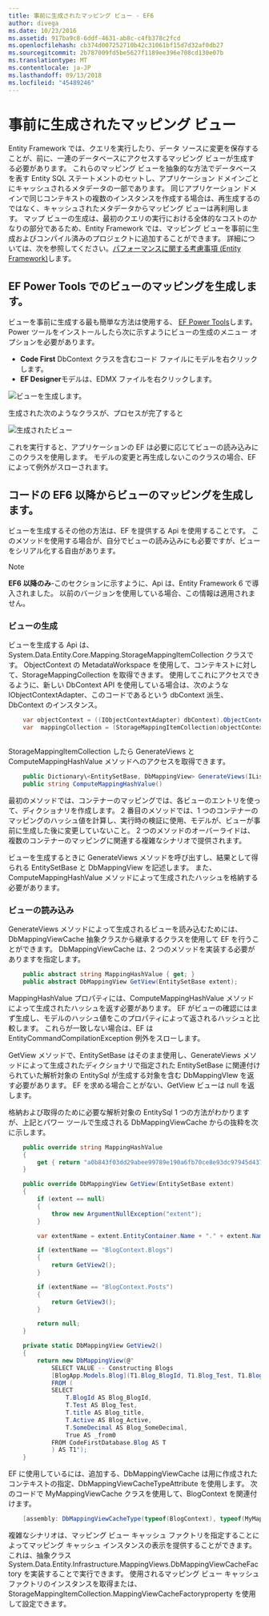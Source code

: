 ```yaml
---
title: 事前に生成されたマッピング ビュー - EF6
author: divega
ms.date: 10/23/2016
ms.assetid: 917ba9c8-6ddf-4631-ab8c-c4fb378c2fcd
ms.openlocfilehash: cb374d007252710b42c31061bf15d7d32af0db27
ms.sourcegitcommit: 2b787009fd5be5627f1189ee396e708cd130e07b
ms.translationtype: MT
ms.contentlocale: ja-JP
ms.lasthandoff: 09/13/2018
ms.locfileid: "45489246"
---
```

# <a name="pre-generated-mapping-views"></a>事前に生成されたマッピング ビュー
Entity Framework では、クエリを実行したり、データ ソースに変更を保存することが、前に、一連のデータベースにアクセスするマッピング ビューが生成する必要があります。 これらのマッピング ビューを抽象的な方法でデータベースを表す Entity SQL ステートメントのセットし、アプリケーション ドメインごとにキャッシュされるメタデータの一部であります。 同じアプリケーション ドメインで同じコンテキストの複数のインスタンスを作成する場合は、再生成するのではなく、キャッシュされたメタデータからマッピング ビューは再利用します。 マップ ビューの生成は、最初のクエリの実行における全体的なコストのかなりの部分であるため、Entity Framework では、マッピング ビューを事前に生成およびコンパイル済みのプロジェクトに追加することができます。 詳細については、次を参照してください。[パフォーマンスに関する考慮事項 (Entity Framework)](~/ef6/fundamentals/performance/perf-whitepaper.md)します。

## <a name="generating-mapping-views-with-the-ef-power-tools"></a>EF Power Tools でのビューのマッピングを生成します。

ビューを事前に生成する最も簡単な方法は使用する、 [EF Power Tools](http://visualstudiogallery.msdn.microsoft.com/72a60b14-1581-4b9b-89f2-846072eff19d)します。 Power ツールをインストールしたら次に示すようにビューの生成のメニュー オプションを必要があります。

-   **Code First** DbContext クラスを含むコード ファイルにモデルを右クリックします。
-   **EF Designer**モデルは、EDMX ファイルを右クリックします。

![ビューを生成します。](~/ef6/media/generateviews.png)

生成された次のようなクラスが、プロセスが完了すると

![生成されたビュー](~/ef6/media/generatedviews.png)

これを実行すると、アプリケーションの EF は必要に応じてビューの読み込みにこのクラスを使用します。 モデルの変更と再生成しないこのクラスの場合、EF によって例外がスローされます。

## <a name="generating-mapping-views-from-code---ef6-onwards"></a>コードの EF6 以降からビューのマッピングを生成します。

ビューを生成するその他の方法は、EF を提供する Api を使用することです。 このメソッドを使用する場合が、自分でビューの読み込みにも必要ですが、ビューをシリアル化する自由があります。

> [!NOTE]
> **EF6 以降のみ**-このセクションに示すように、Api は、Entity Framework 6 で導入されました。 以前のバージョンを使用している場合、この情報は適用されません。

### <a name="generating-views"></a>ビューの生成

ビューを生成する Api は、System.Data.Entity.Core.Mapping.StorageMappingItemCollection クラスです。 ObjectContext の MetadataWorkspace を使用して、コンテキストに対して、StorageMappingCollection を取得できます。 使用してこれにアクセスできるように、新しい DbContext API を使用している場合は、次のような IObjectContextAdapter、このコードであるという dbContext 派生、DbContext のインスタンス。

``` csharp
    var objectContext = ((IObjectContextAdapter) dbContext).ObjectContext;
    var  mappingCollection = (StorageMappingItemCollection)objectContext.MetadataWorkspace
                                                                        .GetItemCollection(DataSpace.CSSpace);
```

StorageMappingItemCollection したら GenerateViews と ComputeMappingHashValue メソッドへのアクセスを取得できます。

``` csharp
    public Dictionary\<EntitySetBase, DbMappingView> GenerateViews(IList<EdmSchemaError> errors)
    public string ComputeMappingHashValue()
```

最初のメソッドでは、コンテナーのマッピングでは、各ビューのエントリを使って、ディクショナリを作成します。 2 番目のメソッドでは、1 つのコンテナーのマッピングのハッシュ値を計算し、実行時の検証に使用、モデルが、ビューが事前に生成した後に変更していないこと。 2 つのメソッドのオーバーライドは、複数のコンテナーのマッピングに関連する複雑なシナリオで提供されます。

ビューを生成するときに GenerateViews メソッドを呼び出すし、結果として得られる EntitySetBase と DbMappingView を記述します。 また、ComputeMappingHashValue メソッドによって生成されたハッシュを格納する必要があります。

### <a name="loading-views"></a>ビューの読み込み

GenerateViews メソッドによって生成されるビューを読み込むためには、DbMappingViewCache 抽象クラスから継承するクラスを使用して EF を行うことができます。 DbMappingViewCache は、2 つのメソッドを実装する必要がありますを指定します。

``` csharp
    public abstract string MappingHashValue { get; }
    public abstract DbMappingView GetView(EntitySetBase extent);
```

MappingHashValue プロパティには、ComputeMappingHashValue メソッドによって生成されたハッシュを返す必要があります。 EF がビューの確認にはまず生成し、モデルのハッシュ値をこのプロパティによって返されるハッシュと比較します。 これらが一致しない場合は、EF は EntityCommandCompilationException 例外をスローします。

GetView メソッドで、EntitySetBase はそのまま使用し、GenerateViews メソッドによって生成されたディクショナリで指定された EntitySetBase に関連付けられていた解析対象の EntitySql が生成する対象を含む DbMappingVIew を返す必要があります。 EF を求める場合ことがない、GetView ビューは null を返します。

格納および取得のために必要な解析対象の EntitySql 1 つの方法がわかりますが、上記とパワー ツールで生成される DbMappingViewCache からの抜粋を次に示します。

``` csharp
    public override string MappingHashValue
    {
        get { return "a0b843f03dd29abee99789e190a6fb70ce8e93dc97945d437d9a58fb8e2afd2e"; }
    }

    public override DbMappingView GetView(EntitySetBase extent)
    {
        if (extent == null)
        {
            throw new ArgumentNullException("extent");
        }

        var extentName = extent.EntityContainer.Name + "." + extent.Name;

        if (extentName == "BlogContext.Blogs")
        {
            return GetView2();
        }

        if (extentName == "BlogContext.Posts")
        {
            return GetView3();
        }

        return null;
    }

    private static DbMappingView GetView2()
    {
        return new DbMappingView(@"
            SELECT VALUE -- Constructing Blogs
            [BlogApp.Models.Blog](T1.Blog_BlogId, T1.Blog_Test, T1.Blog_title, T1.Blog_Active, T1.Blog_SomeDecimal)
            FROM (
            SELECT
                T.BlogId AS Blog_BlogId,
                T.Test AS Blog_Test,
                T.title AS Blog_title,
                T.Active AS Blog_Active,
                T.SomeDecimal AS Blog_SomeDecimal,
                True AS _from0
            FROM CodeFirstDatabase.Blog AS T
            ) AS T1");
    }
```

EF に使用しているには、追加する、DbMappingViewCache は用に作成されたコンテキストの指定、DbMappingViewCacheTypeAttribute を使用します。 次のコードで MyMappingViewCache クラスを使用して、BlogContext を関連付けます。

``` csharp
    [assembly: DbMappingViewCacheType(typeof(BlogContext), typeof(MyMappingViewCache))]
```

複雑なシナリオは、マッピング ビュー キャッシュ ファクトリを指定することによってマッピング キャッシュ インスタンスの表示を提供することができます。 これは、抽象クラス System.Data.Entity.Infrastructure.MappingViews.DbMappingViewCacheFactory を実装することで実行できます。 使用されるマッピング ビュー キャッシュ ファクトリのインスタンスを取得または、StorageMappingItemCollection.MappingViewCacheFactoryproperty を使用して設定できます。
